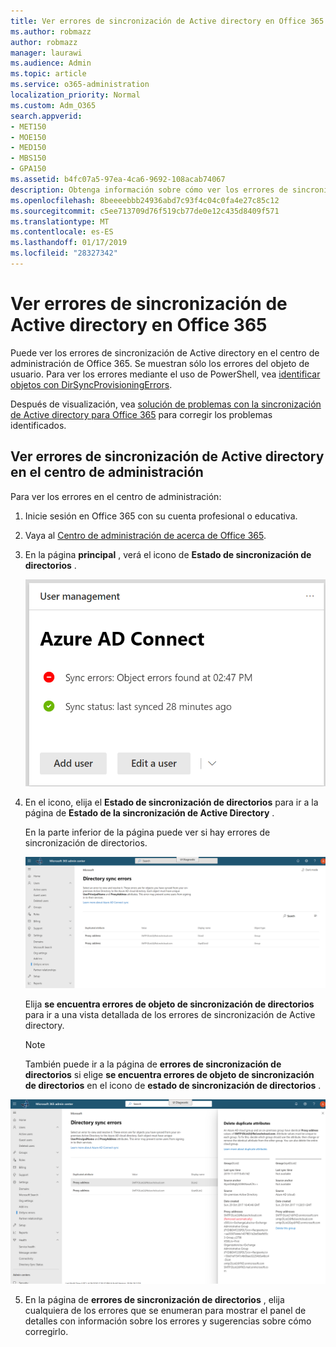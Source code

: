 ```yaml
---
title: Ver errores de sincronización de Active directory en Office 365
ms.author: robmazz
author: robmazz
manager: laurawi
ms.audience: Admin
ms.topic: article
ms.service: o365-administration
localization_priority: Normal
ms.custom: Adm_O365
search.appverid:
- MET150
- MOE150
- MED150
- MBS150
- GPA150
ms.assetid: b4fc07a5-97ea-4ca6-9692-108acab74067
description: Obtenga información sobre cómo ver los errores de sincronización de Active directory en el centro de administración de Office 365.
ms.openlocfilehash: 8beeeebbb24936abd7c93f4c04c0fa4e27c85c12
ms.sourcegitcommit: c5ee713709d76f519cb77de0e12c435d8409f571
ms.translationtype: MT
ms.contentlocale: es-ES
ms.lasthandoff: 01/17/2019
ms.locfileid: "28327342"
---
```

# <a name="view-directory-synchronization-errors-in-office-365"></a>Ver errores de sincronización de Active directory en Office 365

Puede ver los errores de sincronización de Active directory en el centro de administración de Office 365. Se muestran sólo los errores del objeto de usuario. Para ver los errores mediante el uso de PowerShell, vea [identificar objetos con DirSyncProvisioningErrors](https://docs.microsoft.com/azure/active-directory/hybrid/how-to-connect-syncservice-duplicate-attribute-resiliency).

Después de visualización, vea [solución de problemas con la sincronización de Active directory para Office 365](fix-problems-with-directory-synchronization.md) para corregir los problemas identificados.
  
## <a name="view-directory-synchronization-errors-in-the-admin-center"></a>Ver errores de sincronización de Active directory en el centro de administración

Para ver los errores en el centro de administración:
  
1. Inicie sesión en Office 365 con su cuenta profesional o educativa. 
    
2. Vaya al [Centro de administración de acerca de Office 365](https://support.office.com/article/758befc4-0888-4009-9f14-0d147402fd23).
    
3. En la página **principal** , verá el icono de **Estado de sincronización de directorios** . 
    
    ![El estado de sincronización de directorios en mosaico en la vista previa del centro de administración](media/060006e9-de61-49d5-8979-e77cda198e71.png)
  
4. En el icono, elija el **Estado de sincronización de directorios** para ir a la página de **Estado de la sincronización de Active Directory** . 
    
    En la parte inferior de la página puede ver si hay errores de sincronización de directorios.
    
    ![En la página de estado de la sincronización de Active Directory puede ver si hay errores de objeto de sincronización de directorios](media/882094a3-80d3-4aae-b90b-78b27047974c.png)
  
    Elija **se encuentra errores de objeto de sincronización de directorios** para ir a una vista detallada de los errores de sincronización de Active directory. 
    
    > [!NOTE]
    > También puede ir a la página de **errores de sincronización de directorios** si elige **se encuentra errores de objeto de sincronización de directorios** en el icono de **estado de sincronización de directorios** . 
  
![Página de errores de sincronización de directorios](media/a6e302d4-6be7-4e3a-b4b5-81c5a2c02952.png)
  
5. En la página de **errores de sincronización de directorios** , elija cualquiera de los errores que se enumeran para mostrar el panel de detalles con información sobre los errores y sugerencias sobre cómo corregirlo. 
